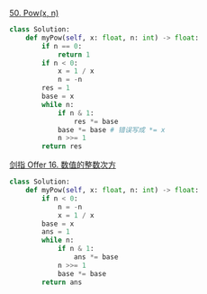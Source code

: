 [50. Pow(x, n)](https://leetcode-cn.com/problems/powx-n/)

```python
class Solution:
    def myPow(self, x: float, n: int) -> float:
        if n == 0:
            return 1
        if n < 0:
            x = 1 / x
            n = -n
        res = 1
        base = x
        while n:
            if n & 1:
                res *= base
            base *= base # 错误写成 *= x
            n >>= 1
        return res
```

[剑指 Offer 16. 数值的整数次方](https://leetcode-cn.com/problems/shu-zhi-de-zheng-shu-ci-fang-lcof/)

```python
class Solution:
    def myPow(self, x: float, n: int) -> float:
        if n < 0:
            n = -n
            x = 1 / x
        base = x
        ans = 1
        while n:
            if n & 1:
                ans *= base
            n >>= 1
            base *= base
        return ans
```